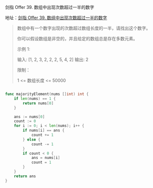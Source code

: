 剑指 Offer 39. 数组中出现次数超过一半的数字

地址：[剑指 Offer 39. 数组中出现次数超过一半的数字](https://leetcode-cn.com/problems/shu-zu-zhong-chu-xian-ci-shu-chao-guo-yi-ban-de-shu-zi-lcof/)

>数组中有一个数字出现的次数超过数组长度的一半，请找出这个数字。
>
> 
>
>你可以假设数组是非空的，并且给定的数组总是存在多数元素。
>
> 
>
>示例 1:
>
>输入: [1, 2, 3, 2, 2, 2, 5, 4, 2]
>输出: 2
>
>
>限制：
>
>1 <= 数组长度 <= 50000

``` scala

```

```go
func majorityElement(nums []int) int {
    if len(nums) == 1 {
        return nums[0]
    }

    ans := nums[0]
    count := 0
    for i := 0; i < len(nums); i++ {
        if nums[i] == ans {
            count += 1
        } else {
            count -= 1
        }
        if count < 0 {
            ans = nums[i]
            count = 1
        }
    }
    return ans
}
```

